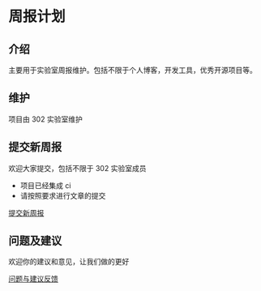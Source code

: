 # 周报计划

## 介绍

主要用于实验室周报维护。包括不限于个人博客，开发工具，优秀开源项目等。

## 维护

项目由 302 实验室维护

## 提交新周报

欢迎大家提交，包括不限于 302 实验室成员

- 项目已经集成 ci
- 请按照要求进行文章的提交

[提交新周报](https://github.com/youngxhui/weekly302/pulls)

## 问题及建议

欢迎你的建议和意见，让我们做的更好

[问题与建议反馈](https://github.com/youngxhui/weekly302/issues)
